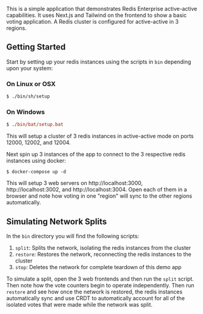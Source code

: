 This is a simple application that demonstrates Redis Enterprise active-active capabilities. It uses Next.js and Tailwind on the frontend to show a basic voting application. A Redis cluster is configured for active-active in 3 regions.

## Getting Started

Start by setting up your redis instances using the scripts in `bin` depending upon your system:

### On Linux or OSX
```bash
$ ./bin/sh/setup
```

### On Windows
```ps
$ ./bin/bat/setup.bat
```

This will setup a cluster of 3 redis instances in active-active mode on ports 12000, 12002, and 12004.

Next spin up 3 instances of the app to connect to the 3 respective redis instances using docker:

```
$ docker-compose up -d
```

This will setup 3 web servers on http://localhost:3000, http://localhost:3002, and http://localhost:3004. Open each of them in a browser and note how voting in one "region" will sync to the other regions automatically.

## Simulating Network Splits

In the `bin` directory you will find the following scripts:

1. `split`: Splits the network, isolating the redis instances from the cluster
2. `restore`: Restores the network, reconnecting the redis instances to the cluster
3. `stop`: Deletes the network for complete teardown of this demo app

To simulate a split, open the 3 web frontends and then run the `split` script. Then note how the vote counters begin to operate independently. Then run `restore` and see how once the network is restored, the redis instances automatically sync and use CRDT to automatically account for all of the isolated votes that were made while the network was split.
